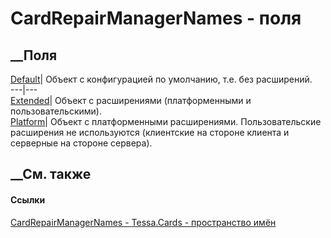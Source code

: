 # CardRepairManagerNames - поля
##  __Поля
[Default](F_Tessa_Cards_CardRepairManagerNames_Default.htm)|  Объект с
конфигурацией по умолчанию, т.е. без расширений.  
---|---  
[Extended](F_Tessa_Cards_CardRepairManagerNames_Extended.htm)|  Объект с
расширениями (платформенными и пользовательскими).  
[Platform](F_Tessa_Cards_CardRepairManagerNames_Platform.htm)|  Объект с
платформенными расширениями. Пользовательские расширения не используются
(клиентские на стороне клиента и серверные на стороне сервера).  
## __См. также
#### Ссылки
[CardRepairManagerNames - ](T_Tessa_Cards_CardRepairManagerNames.htm)
[Tessa.Cards - пространство имён](N_Tessa_Cards.htm)
